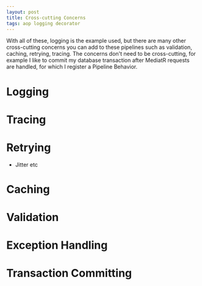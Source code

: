 ```yaml
---
layout: post
title: Cross-cutting Concerns
tags: aop logging decorator
---
```


With all of these, logging is the example used, but there are many other cross-cutting concerns you can add to these pipelines such as validation, caching, retrying, tracing. The concerns don't need to be cross-cutting, for example I like to commit my database transaction after MediatR requests are handled, for which I register a Pipeline Behavior.

# Logging

# Tracing

# Retrying

- Jitter etc

# Caching

# Validation

# Exception Handling

# Transaction Committing

